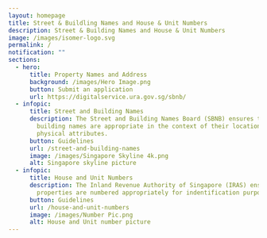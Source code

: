 ```yaml
---
layout: homepage
title: Street & Buildling Names and House & Unit Numbers
description: Street & Building Names and House & Unit Numbers
image: /images/isomer-logo.svg
permalink: /
notification: ""
sections:
  - hero:
      title: Property Names and Address
      background: /images/Hero Image.png
      button: Submit an application
      url: https://digitalservice.ura.gov.sg/sbnb/
  - infopic:
      title: Street and Building Names
      description: The Street and Building Names Board (SBNB) ensures that street and
        building names are appropriate in the context of their location and
        physical attributes.
      button: Guidelines
      url: /street-and-building-names
      image: /images/Singapore Skyline 4k.png
      alt: Singapore skyline picture
  - infopic:
      title: House and Unit Numbers
      description: The Inland Revenue Authority of Singapore (IRAS) ensures that
        properties are numbered appropriately for indentification purposes.
      button: Guidelines
      url: /house-and-unit-numbers
      image: /images/Number Pic.png
      alt: House and Unit number picture
---
```

